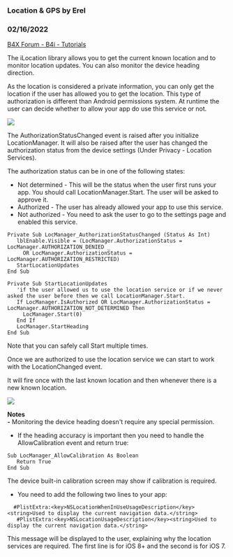 ### Location & GPS by Erel
### 02/16/2022
[B4X Forum - B4i - Tutorials](https://www.b4x.com/android/forum/threads/46148/)

The iLocation library allows you to get the current known location and to monitor location updates. You can also monitor the device heading direction.  
  
As the location is considered a private information, you can only get the location if the user has allowed you to get the location. This type of authorization is different than Android permissions system. At runtime the user can decide whether to allow your app do use this service or not.  
  
![](http://www.b4x.com/basic4android/images/SS-2014-10-27_15.33.40.png)  
  
The AuthorizationStatusChanged event is raised after you initialize LocationManager. It will also be raised after the user has changed the authorization status from the device settings (Under Privacy - Location Services).  
  
The authorization status can be in one of the following states:  
- Not determined - This will be the status when the user first runs your app. You should call LocationManager.Start. The user will be asked to approve it.  
- Authorized - The user has already allowed your app to use this service.  
- Not authorized - You need to ask the user to go to the settings page and enabled this service.  
  

```B4X
Private Sub LocManager_AuthorizationStatusChanged (Status As Int)  
   lblEnable.Visible = (LocManager.AuthorizationStatus = LocManager.AUTHORIZATION_DENIED _  
     OR LocManager.AuthorizationStatus = LocManager.AUTHORIZATION_RESTRICTED)  
   StartLocationUpdates  
End Sub  
  
Private Sub StartLocationUpdates  
   'if the user allowed us to use the location service or if we never asked the user before then we call LocationManager.Start.  
   If LocManager.IsAuthorized OR LocManager.AuthorizationStatus = LocManager.AUTHORIZATION_NOT_DETERMINED Then  
     LocManager.Start(0)  
   End If  
   LocManager.StartHeading  
End Sub
```

  
  
Note that you can safely call Start multiple times.  
  
Once we are authorized to use the location service we can start to work with the LocationChanged event.  
  
It will fire once with the last known location and then whenever there is a new known location.  
  
![](http://www.b4x.com/basic4android/images/SS-2014-10-27_15.53.21.png)  
  
**Notes  
-** Monitoring the device heading doesn't require any special permission.  
- If the heading accuracy is important then you need to handle the AllowCalibration event and return true:  

```B4X
Sub LocManager_AllowCalibration As Boolean  
   Return True  
End Sub
```

  
The device built-in calibration screen may show if calibration is required.  
- You need to add the following two lines to your app:  

```B4X
  #PlistExtra:<key>NSLocationWhenInUseUsageDescription</key><string>Used to display the current navigation data.</string>  
   #PlistExtra:<key>NSLocationUsageDescription</key><string>Used to display the current navigation data.</string>
```

  
This message will be displayed to the user, explaining why the location services are required. The first line is for iOS 8+ and the second is for iOS 7.